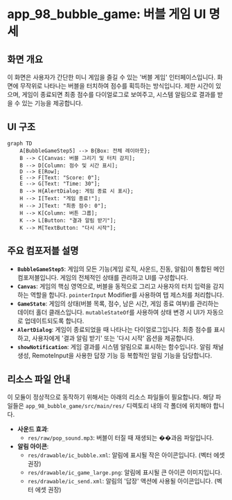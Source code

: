 # app_98_bubble_game: 버블 게임 UI 명세

## 화면 개요

이 화면은 사용자가 간단한 미니 게임을 즐길 수 있는 '버블 게임' 인터페이스입니다. 화면에 무작위로 나타나는 버블을 터치하여 점수를 획득하는 방식입니다. 제한 시간이 있으며, 게임이 종료되면 최종 점수를 다이얼로그로 보여주고, 시스템 알림으로 결과를 받을 수 있는 기능을 제공합니다.

## UI 구조

```mermaid
graph TD
    A[BubbleGameStep5] --> B{Box: 전체 레이아웃};
    B --> C[Canvas: 버블 그리기 및 터치 감지];
    B --> D[Column: 점수 및 시간 표시];
    D --> E[Row];
    E --> F[Text: "Score: 0"];
    E --> G[Text: "Time: 30"];
    B --> H{AlertDialog: 게임 종료 시 표시};
    H --> I[Text: "게임 종료!"];
    H --> J[Text: "최종 점수: 0"];
    H --> K[Column: 버튼 그룹];
    K --> L[Button: "결과 알림 받기"];
    K --> M[TextButton: "다시 시작"];
```

## 주요 컴포저블 설명

*   **`BubbleGameStep5`**: 게임의 모든 기능(게임 로직, 사운드, 진동, 알림)이 통합된 메인 컴포저블입니다. 게임의 전체적인 상태를 관리하고 UI를 구성합니다.
*   **`Canvas`**: 게임의 핵심 영역으로, 버블을 동적으로 그리고 사용자의 터치 입력을 감지하는 역할을 합니다. `pointerInput` Modifier를 사용하여 탭 제스처를 처리합니다.
*   **`GameState`**: 게임의 상태(버블 목록, 점수, 남은 시간, 게임 종료 여부)를 관리하는 데이터 홀더 클래스입니다. `mutableStateOf`를 사용하여 상태 변경 시 UI가 자동으로 업데이트되도록 합니다.
*   **`AlertDialog`**: 게임이 종료되었을 때 나타나는 다이얼로그입니다. 최종 점수를 표시하고, 사용자에게 '결과 알림 받기' 또는 '다시 시작' 옵션을 제공합니다.
*   **`showNotification`**: 게임 결과를 시스템 알림으로 표시하는 함수입니다. 알림 채널 생성, RemoteInput을 사용한 답장 기능 등 복합적인 알림 기능을 담당합니다.

## 리소스 파일 안내

이 모듈이 정상적으로 동작하기 위해서는 아래의 리소스 파일들이 필요합니다. 해당 파일들은 `app_98_bubble_game/src/main/res/` 디렉토리 내의 각 폴더에 위치해야 합니다.

*   **사운드 효과**:
    *   `res/raw/pop_sound.mp3`: 버블이 터질 때 재생되는 ��과음 파일입니다.
*   **알림 아이콘**:
    *   `res/drawable/ic_bubble.xml`: 알림에 표시될 작은 아이콘입니다. (벡터 에셋 권장)
    *   `res/drawable/ic_game_large.png`: 알림에 표시될 큰 아이콘 이미지입니다.
    *   `res/drawable/ic_send.xml`: 알림의 '답장' 액션에 사용될 아이콘입니다. (벡터 에셋 권장)
